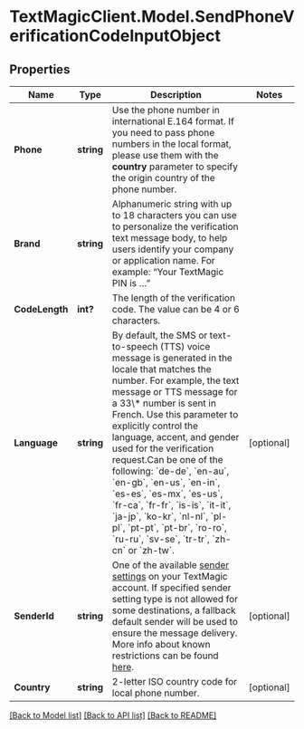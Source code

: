 # TextMagicClient.Model.SendPhoneVerificationCodeInputObject
## Properties

Name | Type | Description | Notes
------------ | ------------- | ------------- | -------------
**Phone** | **string** | Use the phone number in international E.164 format. If you need to pass phone numbers in the local format, please use them with the **country** parameter to specify the origin country of the phone number.  | 
**Brand** | **string** | Alphanumeric string with up to 18 characters you can use to personalize the verification text message body, to help users identify your company or application name. For example: “Your TextMagic PIN is …”  | 
**CodeLength** | **int?** | The length of the verification code. The value can be 4 or 6 characters.  | 
**Language** | **string** | By default, the SMS or text-to-speech (TTS) voice message is generated in the locale that matches the number. For example, the text message or TTS message for a 33\\* number is sent in French. Use this parameter to explicitly control the language, accent, and gender used for the verification request.Can be one of the following: &#x60;de-de&#x60;, &#x60;en-au&#x60;, &#x60;en-gb&#x60;, &#x60;en-us&#x60;, &#x60;en-in&#x60;, &#x60;es-es&#x60;, &#x60;es-mx&#x60;, &#x60;es-us&#x60;, &#x60;fr-ca&#x60;, &#x60;fr-fr&#x60;, &#x60;is-is&#x60;, &#x60;it-it&#x60;, &#x60;ja-jp&#x60;, &#x60;ko-kr&#x60;, &#x60;nl-nl&#x60;, &#x60;pl-pl&#x60;, &#x60;pt-pt&#x60;, &#x60;pt-br&#x60;, &#x60;ro-ro&#x60;, &#x60;ru-ru&#x60;, &#x60;sv-se&#x60;, &#x60;tr-tr&#x60;, &#x60;zh-cn&#x60; or &#x60;zh-tw&#x60;.  | [optional] 
**SenderId** | **string** | One of the available [sender settings](https://my.textmagic.com/online/reply-options/) on your TextMagic account. If specified sender setting type is not allowed for some destinations, a fallback default sender will be used to ensure the message delivery. More info about known restrictions can be found [here](https://support.textmagic.com/article/how-to-understand-sender-setting-restrictions/).  | [optional] 
**Country** | **string** | 2-letter ISO country code for local phone number. | [optional] 

[[Back to Model list]](../README.md#documentation-for-models) [[Back to API list]](../README.md#documentation-for-api-endpoints) [[Back to README]](../README.md)

